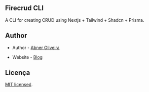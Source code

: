 ## Firecrud CLI

A CLI for creating CRUD using Nextjs + Tailwind + Shadcn + Prisma.

## Author

- Author - [Abner Oliveira](https://github.com/abneroliveiradev)

- Website - [Blog](https://abneroliveira.vercel.app/)

## Licença

[MIT licensed](LICENSE).
